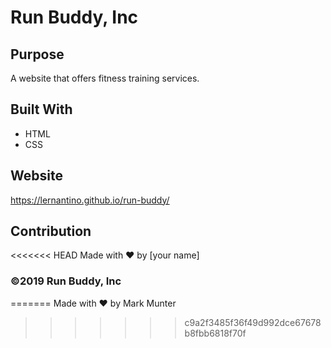 # Run Buddy, Inc

## Purpose
A website that offers fitness training services. 

## Built With
* HTML
* CSS

## Website
https://lernantino.github.io/run-buddy/

## Contribution
<<<<<<< HEAD
Made with ❤️ by [your name]

### ©️2019 Run Buddy, Inc 
=======
Made with ❤️ by Mark Munter
>>>>>>> c9a2f3485f36f49d992dce67678b8fbb6818f70f
